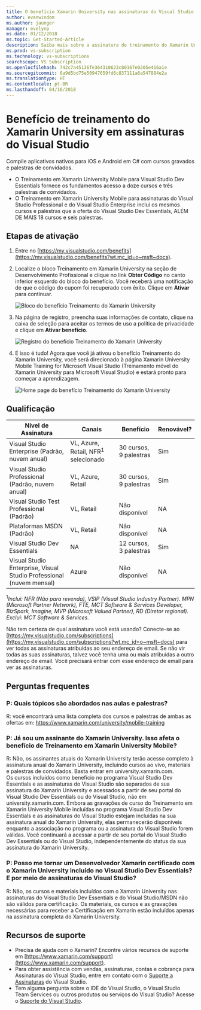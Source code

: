 ```yaml
---
title: O benefício Xamarin University nas assinaturas do Visual Studio | Microsoft Docs
author: evanwindom
ms.author: jaunger
manager: evelynp
ms.date: 01/12/2018
ms.topic: Get-Started-Article
description: Saiba mais sobre a assinatura de treinamento do Xamarin University incluída na assinatura do Visual Studio.
ms.prod: vs-subscription
ms.technology: vs-subscriptions
searchscope: VS Subscription
ms.openlocfilehash: 742c7a45136fe364310623c80167e0205e416a1e
ms.sourcegitcommit: 6a9d5bd75e50947659fd6c837111a6a547884e2a
ms.translationtype: HT
ms.contentlocale: pt-BR
ms.lasthandoff: 04/16/2018
---
```

# <a name="xamarin-university-training-benefit-in-visual-studio-subscriptions"></a>Benefício de treinamento do Xamarin University em assinaturas do Visual Studio

Compile aplicativos nativos para iOS e Android em C# com cursos gravados e palestras de convidados.  
-  O Treinamento em Xamarin University Mobile para Visual Studio Dev Essentials fornece os fundamentos acesso a doze cursos e três palestras de convidados. 
-  O Treinamento em Xamarin University Mobile para assinaturas do Visual Studio Professional e do Visual Studio Enterprise inclui os mesmos cursos e palestras que a oferta do Visual Studio Dev Essentials, ALÉM DE MAIS 18 cursos e seis palestras.

## <a name="activation-steps"></a>Etapas de ativação
1.  Entre no [https://my.visualstudio.com/benefits](https://my.visualstudio.com/benefits?wt.mc_id=o~msft~docs). 
2.  Localize o bloco Treinamento em Xamarin University na seção de Desenvolvimento Profissional e clique no link **Obter Código** no canto inferior esquerdo do bloco do benefício.   Você receberá uma notificação de que o código do cupom foi recuperado com êxito.  Clique em **Ativar** para continuar.

    ![Bloco do benefício Treinamento do Xamarin University](_img\vs-xamarin\vs-xamarin-tile.png)

3.  Na página de registro, preencha suas informações de contato, clique na caixa de seleção para aceitar os termos de uso a política de privacidade e clique em **Ativar benefício**. 

    ![Registro do benefício Treinamento do Xamarin University](_img\vs-xamarin\vs-xamarin-registration-resized.png)
4.  E isso é tudo!  Agora que você já ativou o benefício Treinamento do Xamarin University, você será direcionado à página Xamarin University Mobile Training for Microsoft Visual Studio (Treinamento móvel do Xamarin University para Microsoft Visual Studio) e estará pronto para começar a aprendizagem.  

    ![Home page do benefício Treinamento do Xamarin University](_img\vs-xamarin\vs-xamarin-home-resized.png)

## <a name="eligibility"></a>Qualificação
| Nível de Assinatura                                                 |     Canais                                            | Benefício                                                          | Renovável?    |
|--------------------------------------------------------------------|---------------------------------------------------------|------------------------------------------------------------------|---------------|
| Visual Studio Enterprise (Padrão, nuvem anual)   | VL, Azure, Retail, NFR<sup>1</sup> selecionado | 30 cursos, 9 palestras       |  Sim |
| Visual Studio Professional (Padrão, nuvem anual) | VL, Azure, Retail                                       | 30 cursos, 9 palestras       |  Sim |
| Visual Studio Test Professional (Padrão)                         | VL, Retail                                              | Não disponível                                             |  NA        |
| Plataformas MSDN (Padrão)                                          | VL, Retail                                              | Não disponível                                             |  NA        |
| Visual Studio Dev Essentials | NA  | 12 cursos, 3 palestras                                             |  Sim        |
| Visual Studio Enterprise, Visual Studio Professional (nuvem mensal) | Azure                                       | Não disponível                                                           |NA|

<sup>1</sup>*Inclui: NFR (Não para revenda), VSIP (Visual Studio Industry Partner).  MPN (Microsoft Partner Network), FTE, MCT Software & Services Developer, BizSpark, Imagine, MVP (Microsoft Valued Partner), RD (Diretor regional).   Exclui: MCT Software & Services.*


Não tem certeza de qual assinatura você está usando?  Conecte-se ao [https://my.visualstudio.com/subscriptions](https://my.visualstudio.com/subscriptions?wt.mc_id=o~msft~docs) para ver todas as assinaturas atribuídas ao seu endereço de email. Se não vir todas as suas assinaturas, talvez você tenha uma ou mais atribuídas a outro endereço de email.  Você precisará entrar com esse endereço de email para ver as assinaturas. 


## <a name="frequently-asked-questions"></a>Perguntas frequentes
### <a name="q--what-topics-are-covered-in-the-classes-and-lectures"></a>P: Quais tópicos são abordados nas aulas e palestras?
R: você encontrará uma lista completa dos cursos e palestras de ambas as ofertas em:  https://www.xamarin.com/university/mobile-training 

### <a name="q-im-already-a-xamarin-university-subscriber-does-this-affect-my-xamarin-university-mobile-training-benefit"></a>P: Já sou um assinante do Xamarin University. Isso afeta o benefício de Treinamento em Xamarin University Mobile?
R: Não, os assinantes atuais do Xamarin University terão acesso completo à assinatura anual do Xamarin University, incluindo cursos ao vivo, materiais e palestras de convidados. Basta entrar em university.xamarin.com.  
Os cursos incluídos como benefício no programa Visual Studio Dev Essentials e as assinaturas do Visual Studio são separados de sua assinatura do Xamarin University e acessados a partir de seu portal do Visual Studio Dev Essentials ou do Visual Studio, não em university.xamarin.com.  Embora as gravações de curso do Treinamento em Xamarin University Mobile incluídas no programa Visual Studio Dev Essentials e as assinaturas do Visual Studio estejam incluídas na sua assinatura anual do Xamarin University, elas permanecerão disponíveis enquanto a associação no programa ou a assinatura do Visual Studio forem válidas. Você continuará a acessar a partir de seu portal do Visual Studio Dev Essentials ou do Visual Studio, independentemente do status da sua assinatura do Xamarin University.

### <a name="q--can-i-become-a-certified-xamarin-developer-with-the-xamarin-university-included-in-visual-studio-dev-essentials-what-about-through-visual-studio-subscriptions"></a>P: Posso me tornar um Desenvolvedor Xamarin certificado com o Xamarin University incluído no Visual Studio Dev Essentials? E por meio de assinaturas do Visual Studio?
R: Não, os cursos e materiais incluídos com o Xamarin University nas assinaturas do Visual Studio Dev Essentials e do Visual Studio/MSDN não são válidos para certificação. Os materiais, os cursos e as gravações necessárias para receber a Certificação em Xamarin estão incluídos apenas na assinatura completa do Xamarin University.


## <a name="support-resources"></a>Recursos de suporte
-  Precisa de ajuda com o Xamarin?  Encontre vários recursos de suporte em [https://www.xamarin.com/support](https://www.xamarin.com/support).
-  Para obter assistência com vendas, assinaturas, contas e cobrança para Assinaturas do Visual Studio, entre em contato com o [Suporte a Assinaturas](https://www.visualstudio.com/subscriptions/support/) do Visual Studio.
-  Tem alguma pergunta sobre o IDE do Visual Studio, o Visual Studio Team Services ou outros produtos ou serviços do Visual Studio?  Acesse o [Suporte do Visual Studio](https://www.visualstudio.com/support/). 